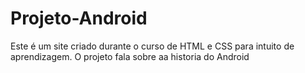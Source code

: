 # Projeto-Android
 Este é um site criado durante o curso de HTML e CSS para intuito de aprendizagem. O projeto fala sobre aa historia do Android

